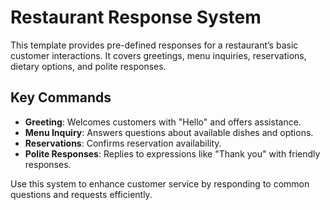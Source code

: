 # Restaurant Response System

This template provides pre-defined responses for a restaurant’s basic customer interactions. It covers greetings, menu inquiries, reservations, dietary options, and polite responses.

## Key Commands

- **Greeting**: Welcomes customers with "Hello" and offers assistance.
- **Menu Inquiry**: Answers questions about available dishes and options.
- **Reservations**: Confirms reservation availability.
- **Polite Responses**: Replies to expressions like "Thank you" with friendly responses.

Use this system to enhance customer service by responding to common questions and requests efficiently.
